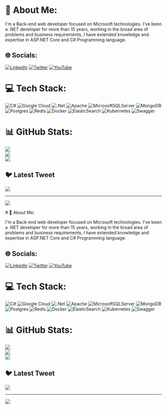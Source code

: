 # 💫 About Me:
I'm a Back-end web developer focused on Microsoft technologies. I've been a .NET developer for more than 15 years, working in the broad area of problems and business requirements, I have extended knowledge and expertise in ASP.NET Core and C# Programming language. 


## 🌐 Socials:
[![LinkedIn](https://img.shields.io/badge/LinkedIn-%230077B5.svg?logo=linkedin&logoColor=white)](https://linkedin.com/in/codehaks) [![Twitter](https://img.shields.io/badge/Twitter-%231DA1F2.svg?logo=Twitter&logoColor=white)](https://twitter.com/codehaks) [![YouTube](https://img.shields.io/badge/YouTube-%23FF0000.svg?logo=YouTube&logoColor=white)](https://youtube.com/@dotnetexplained) 

# 💻 Tech Stack:
![C#](https://img.shields.io/badge/c%23-%23239120.svg?style=for-the-badge&logo=c-sharp&logoColor=white) ![Google Cloud](https://img.shields.io/badge/Google%20Cloud-%234285F4.svg?style=for-the-badge&logo=google-cloud&logoColor=white) ![.Net](https://img.shields.io/badge/.NET-5C2D91?style=for-the-badge&logo=.net&logoColor=white) ![Apache](https://img.shields.io/badge/apache-%23D42029.svg?style=for-the-badge&logo=apache&logoColor=white) ![MicrosoftSQLServer](https://img.shields.io/badge/Microsoft%20SQL%20Sever-CC2927?style=for-the-badge&logo=microsoft%20sql%20server&logoColor=white) ![MongoDB](https://img.shields.io/badge/MongoDB-%234ea94b.svg?style=for-the-badge&logo=mongodb&logoColor=white) ![Postgres](https://img.shields.io/badge/postgres-%23316192.svg?style=for-the-badge&logo=postgresql&logoColor=white) ![Redis](https://img.shields.io/badge/redis-%23DD0031.svg?style=for-the-badge&logo=redis&logoColor=white) ![Docker](https://img.shields.io/badge/docker-%230db7ed.svg?style=for-the-badge&logo=docker&logoColor=white) ![ElasticSearch](https://img.shields.io/badge/-ElasticSearch-005571?style=for-the-badge&logo=elasticsearch) ![Kubernetes](https://img.shields.io/badge/kubernetes-%23326ce5.svg?style=for-the-badge&logo=kubernetes&logoColor=white) ![Swagger](https://img.shields.io/badge/-Swagger-%23Clojure?style=for-the-badge&logo=swagger&logoColor=white)
# 📊 GitHub Stats:
![](https://github-readme-stats.vercel.app/api?username=codehaks&theme=dark&hide_border=false&include_all_commits=true&count_private=false)<br/>
![](https://github-readme-streak-stats.herokuapp.com/?user=codehaks&theme=dark&hide_border=false)<br/>
![](https://github-readme-stats.vercel.app/api/top-langs/?username=codehaks&theme=dark&hide_border=false&include_all_commits=true&count_private=false&layout=compact)

## 🐦 Latest Tweet
[![](https://gtce.itsvg.in/api?username=codehaks)](https://github.com/VishwaGauravIn/github-twitter-card-embed)

---
[![](https://visitcount.itsvg.in/api?id=codehaks&icon=0&color=0)](https://visitcount.itsvg.in)

<!-- Proudly created with GPRM ( https://gprm.itsvg.in ) --># 💫 About Me:
I'm a Back-end web developer focused on Microsoft technologies. I've been a .NET developer for more than 15 years, working in the broad area of problems and business requirements, I have extended knowledge and expertise in ASP.NET Core and C# Programming language. 


## 🌐 Socials:
[![LinkedIn](https://img.shields.io/badge/LinkedIn-%230077B5.svg?logo=linkedin&logoColor=white)](https://linkedin.com/in/codehaks) [![Twitter](https://img.shields.io/badge/Twitter-%231DA1F2.svg?logo=Twitter&logoColor=white)](https://twitter.com/codehaks) [![YouTube](https://img.shields.io/badge/YouTube-%23FF0000.svg?logo=YouTube&logoColor=white)](https://youtube.com/@dotnetexplained) 

# 💻 Tech Stack:
![C#](https://img.shields.io/badge/c%23-%23239120.svg?style=for-the-badge&logo=c-sharp&logoColor=white) ![Google Cloud](https://img.shields.io/badge/Google%20Cloud-%234285F4.svg?style=for-the-badge&logo=google-cloud&logoColor=white) ![.Net](https://img.shields.io/badge/.NET-5C2D91?style=for-the-badge&logo=.net&logoColor=white) ![Apache](https://img.shields.io/badge/apache-%23D42029.svg?style=for-the-badge&logo=apache&logoColor=white) ![MicrosoftSQLServer](https://img.shields.io/badge/Microsoft%20SQL%20Sever-CC2927?style=for-the-badge&logo=microsoft%20sql%20server&logoColor=white) ![MongoDB](https://img.shields.io/badge/MongoDB-%234ea94b.svg?style=for-the-badge&logo=mongodb&logoColor=white) ![Postgres](https://img.shields.io/badge/postgres-%23316192.svg?style=for-the-badge&logo=postgresql&logoColor=white) ![Redis](https://img.shields.io/badge/redis-%23DD0031.svg?style=for-the-badge&logo=redis&logoColor=white) ![Docker](https://img.shields.io/badge/docker-%230db7ed.svg?style=for-the-badge&logo=docker&logoColor=white) ![ElasticSearch](https://img.shields.io/badge/-ElasticSearch-005571?style=for-the-badge&logo=elasticsearch) ![Kubernetes](https://img.shields.io/badge/kubernetes-%23326ce5.svg?style=for-the-badge&logo=kubernetes&logoColor=white) ![Swagger](https://img.shields.io/badge/-Swagger-%23Clojure?style=for-the-badge&logo=swagger&logoColor=white)
# 📊 GitHub Stats:
![](https://github-readme-stats.vercel.app/api?username=codehaks&theme=dark&hide_border=false&include_all_commits=true&count_private=false)<br/>
![](https://github-readme-streak-stats.herokuapp.com/?user=codehaks&theme=dark&hide_border=false)<br/>
![](https://github-readme-stats.vercel.app/api/top-langs/?username=codehaks&theme=dark&hide_border=false&include_all_commits=true&count_private=false&layout=compact)

## 🐦 Latest Tweet
[![](https://gtce.itsvg.in/api?username=codehaks)](https://github.com/VishwaGauravIn/github-twitter-card-embed)

---
[![](https://visitcount.itsvg.in/api?id=codehaks&icon=0&color=0)](https://visitcount.itsvg.in)

<!-- Proudly created with GPRM ( https://gprm.itsvg.in ) -->
